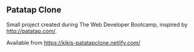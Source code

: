## Patatap Clone

Small project created during The Web Developer Bootcamp, inspired by http://patatap.com/.

Available from https://kikis-patatapclone.netlify.com/